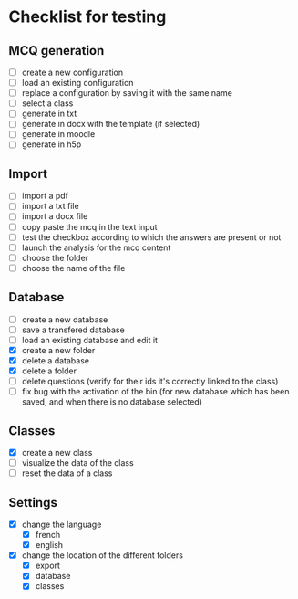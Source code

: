 # Checklist for testing

## MCQ generation

- [ ] create a new configuration
- [ ] load an existing configuration
- [ ] replace a configuration by saving it with the same name
- [ ] select a class
- [ ] generate in txt
- [ ] generate in docx with the template (if selected)
- [ ] generate in moodle
- [ ] generate in h5p

## Import

- [ ] import a pdf
- [ ] import a txt file
- [ ] import a docx file
- [ ] copy paste the mcq in the text input
- [ ] test the checkbox according to which the answers are present or not
- [ ] launch the analysis for the mcq content
- [ ] choose the folder
- [ ] choose the name of the file

## Database

- [ ] create a new database
- [ ] save a transfered database
- [ ] load an existing database and edit it
- [x] create a new folder
- [x] delete a database
- [x] delete a folder
- [ ] delete questions (verify for their ids it's correctly linked to the class)
- [ ] fix bug with the activation of the bin (for new database which has been saved, and when there is no database selected)

## Classes

- [x] create a new class
- [ ] visualize the data of the class
- [ ] reset the data of a class

## Settings

- [x] change the language
  - [x] french
  - [x] english
- [x] change the location of the different folders
  - [x] export
  - [x] database
  - [x] classes
